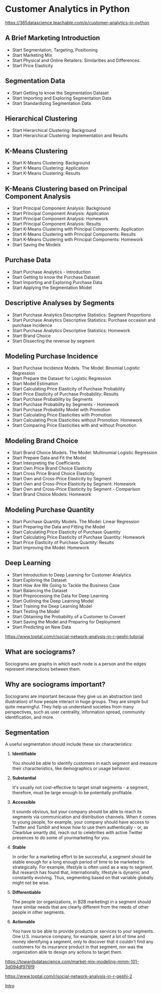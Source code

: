 # Customer Analytics in Python

https://365datascience.teachable.com/p/customer-analytics-in-python

## A Brief Marketing Introduction

- Start Segmentation, Targeting, Positioning
- Start Marketing Mix
- Start Physical and Online Retailers: Similarities and Differences.
- Start Price Elasticity

## Segmentation Data

- Start Getting to know the Segmentation Dataset
- Start Importing and Exploring Segmentation Data
- Start Standardizing Segmentation Data

## Hierarchical Clustering

- Start Hierarchical Clustering: Background
- Start Hierarchical Clustering: Implementation and Results

## K-Means Clustering

- Start K-Means Clustering: Background
- Start K-Means Clustering: Application
- Start K-Means Clustering: Results

## K-Means Clustering based on Principal Component Analysis

- Start Principal Component Analysis: Background
- Start Principal Component Analysis: Application
- Start Principal Component Analysis: Homework
- Start Principal Component Analysis: Results
- Start K-Means Clustering with Principal Components: Application
- Start K-Means Clustering with Principal Components: Results
- Start K-Means Clustering with Principal Components: Homework
- Start Saving the Models

## Purchase Data

- Start Purchase Analytics - Introduction
- Start Getting to know the Purchase Dataset
- Start Importing and Exploring Purchase Data
- Start Applying the Segmentation Model

## Descriptive Analyses by Segments

- Start Purchase Analytics Descriptive Statistics: Segment Proportions
- Start Purchase Analytics Descriptive Statistics: Purchase occasion and purchase Incidence
- Start Purchase Analytics Descriptive Statistics: Homework
- Start Brand Choice
- Start Dissecting the revenue by segment

## Modeling Purchase Incidence

- Start Purchase Incidence Models. The Model: Binomial Logistic Regression
- Start Prepare the Dataset for Logistic Regression
- Start Model Estimation
- Start Calculating Price Elasticity of Purchase Probability
- Start Price Elasticity of Purchase Probability: Results
- Start Purchase Probability by Segments
- Start Purchase Probability by Segments - Homework
- Start Purchase Probability Model with Promotion
- Start Calculating Price Elasticities with Promotion
- Start Calculating Prcie Elasticities without Promotion: Homework
- Start Comparing Price Elasticities with and without Promotion

## Modeling Brand Choice

- Start Brand Choice Models. The Model: Multinomial Logistic Regression
- Start Prepare Data and Fit the Model
- Start Interpreting the Coefficients
- Start Own Price Brand Choice Elasticity
- Start Cross Price Brand Choice Elasticity
- Start Own and Cross-Price Elasticity by Segment
- Start Own and Cross-Price Elasticity by Segment: Homework
- Start Own and Cross-Price Elasticity by Segment - Comparison
- Start Brand Choice Models: Homework

## Modeling Purchase Quantity

- Start Purchase Quantity Models. The Model: Linear Regression
- Start Preparing the Data and Fitting the Model
- Start Calculating Price Elasticity of Purchase Quantity
- Start Calculating Price Elasticity of Purchase Quantity: Homework
- Start Price Elasticity of Purchase Quantity: Results
- Start Improving the Model: Homework

## Deep Learning

- Start Introduction to Deep Learning for Customer Analytics
- Start Exploring the Dataset
- Start How Are We Going to Tackle the Business Case
- Start Balancing the Dataset
- Start Preprocessing the Data for Deep Learning
- Start Outlining the Deep Learning Model
- Start Training the Deep Learning Model
- Start Testing the Model
- Start Obtaining the Probability of a Customer to Convert
- Start Saving the Model and Preparing for Deployment
- Start Predicting on New Data

https://www.toptal.com/r/social-network-analysis-in-r-gephi-tutorial

## What are sociograms?

Sociograms are graphs in which each node is a person and the edges represent interactions between them.

## Why are sociograms important?

Sociograms are important because they give us an abstraction (and illustration) of how people interact in huge groups. They are simple but quite meaningful. They help us understand societies from many perspectives, such as user centrality, information spread, community identification, and more.

## Segmentation

A useful segmentation should include these six characteristics:

1. **Identifiable**

    You should be able to identify customers in each segment and measure their characteristics, like demographics or usage behavior.

2. **Substantial**

    It's usually not cost-effective to target small segments - a segment, therefore, must be large enough to be potentially profitable.

3. **Accessible**

    It sounds obvious, but your company should be able to reach its segments via communication and distribution channels. When it comes to young people, for example, your company should have access to Twitter and Tumblr and know how to use them authentically - or, as Clearblue smartly did, reach out to celebrities with active Twitter presences to do some of yourmarketing for you.

4. **Stable**

    In order for a marketing effort to be successful, a segment should be stable enough for a long enough period of time to be marketed to strategically. For example, lifestyle is often used as a way to segment. But research has found that, internationally, lifestyle is dynamic and constantly evolving. Thus, segmenting based on that variable globally might not be wise.

5. **Differentiable**

    The people (or organizations, in B2B marketing) in a segment should have similar needs that are clearly different from the needs of other people in other segments.

6. **Actionable**

    You have to be able to provide products or services to your segments. One U.S. insurance company, for example, spent a lot of time and money identifying a segment, only to discover that it couldn't find any customers for its insurance product in that segment, nor was the organization able to design any actions to target them.

https://towardsdatascience.com/market-mix-modeling-mmm-101-3d094df976f9

https://www.toptal.com/r/social-network-analysis-in-r-gephi-2

[Intro](ai/courses/customer-analytics-in-python/intro.md)
